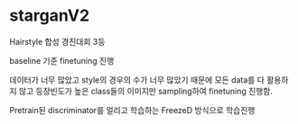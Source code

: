 # starganV2

Hairstyle 합성 경진대회 3등

baseline 기준 finetuning 진행

데이터가 너무 많았고 style의 경우의 수가 너무 많았기 때문에 모든 data를 다 활용하지 않고 등장빈도가 높은 class들의 이미지만 sampling하여 finetuning 진행함.

Pretrain된 discriminator를 얼리고 학습하는 FreezeD 방식으로 학습진행
